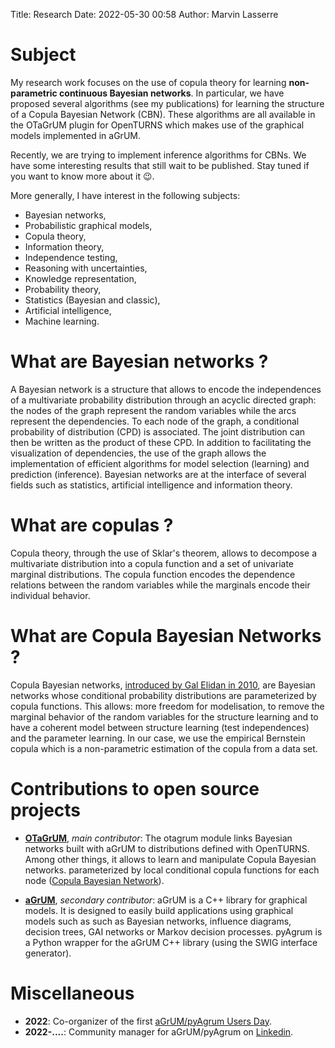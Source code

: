 Title: Research
Date: 2022-05-30 00:58
Author: Marvin Lasserre
<!--Subtitle: Ph.D in computer science-->
<!--URL:-->
<!--save_as: index.html-->
<!--status: hidden-->

# Subject

My research work focuses on the use of copula theory for learning **non-parametric
continuous Bayesian networks**. In particular, we have proposed several algorithms
(see my publications) for learning the structure of a Copula Bayesian Network (CBN).
These algorithms are all available in the OTaGrUM plugin for OpenTURNS which makes
use of the graphical models implemented in aGrUM.

Recently, we are trying to implement inference algorithms for CBNs.
We have some interesting results that still wait to be published.
Stay tuned if you want to know more about it 😉.

More generally, I have interest in the following subjects:  

 - Bayesian networks,
 - Probabilistic graphical models,
 - Copula theory,
 - Information theory,
 - Independence testing,
 - Reasoning with uncertainties,
 - Knowledge representation,
 - Probability theory,
 - Statistics (Bayesian and classic),
 - Artificial intelligence,
 - Machine learning.

# What are Bayesian networks ?

A Bayesian network is a structure that allows to encode the independences of
a multivariate probability distribution through an acyclic directed graph:
the nodes of the graph represent the random variables while the arcs
represent the dependencies.
To each node of the graph, a conditional probability of distribution (CPD) is
associated. The joint distribution can then be written as the product of these
CPD.
In addition to facilitating the visualization of dependencies, the use of the graph
allows the implementation of efficient algorithms for model selection (learning) and
prediction (inference). Bayesian networks are at the interface of several fields
such as statistics, artificial intelligence and information theory.

# What are copulas ?

Copula theory, through the use of Sklar's theorem, allows to decompose a
multivariate distribution into a copula function and a set of univariate marginal
distributions.
The copula function encodes the dependence relations between the random variables
while the marginals encode their individual behavior.

# What are Copula Bayesian Networks ?

Copula Bayesian networks,
[introduced by Gal Elidan in
2010](https://www.semanticscholar.org/paper/Copula-Bayesian-Networks-Elidan/a27f18a60ca61c7a997e87589bf13930493da139),
are Bayesian networks whose conditional probability distributions are parameterized
by copula functions.
This allows: more freedom for modelisation, to remove the marginal behavior of the
random variables for the structure learning and to have a coherent model between
structure learning (test independences) and the parameter learning.
In our case, we use the empirical Bernstein copula which is a non-parametric estimation
of the copula from a data set.

# Contributions to open source projects

- [**OTaGrUM**](https://openturns.github.io/otagrum/master/index.html),
*main contributor*: The otagrum module links Bayesian networks built
with aGrUM to distributions defined with OpenTURNS. Among other things, it allows
to learn and manipulate Copula Bayesian networks. parameterized by local conditional copula
functions for each node ([Copula Bayesian Network]()).

- [**aGrUM**](https://agrum.gitlab.io/), *secondary contributor*:
aGrUM is a C++ library for graphical models.
It is designed to easily
build applications using graphical models such as such as Bayesian networks,
influence diagrams, decision trees, GAI networks or Markov decision processes.
pyAgrum is a Python wrapper for the aGrUM C++ library (using the SWIG interface
generator).

# Miscellaneous

- **2022**: Co-organizer of the first
[aGrUM/pyAgrum Users Day](https://agrum.gitlab.io/pages/apud22.html).
- **2022-....**: Community manager for aGrUM/pyAgrum on
[Linkedin](https://linkedin.com/company/pyagrum).
